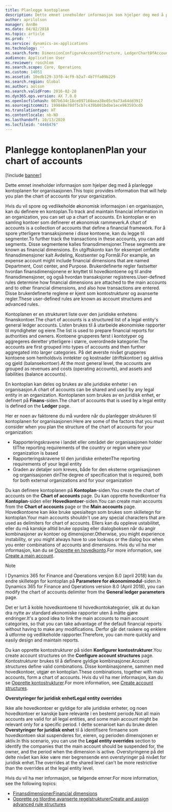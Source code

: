 ```yaml
---
title: Planlegge kontoplanen
description: Dette emnet inneholder informasjon som hjelper deg med å planlegge kontoplanen for organisasjonen.
author: aprilolson
manager: AnnBe
ms.date: 04/02/2018
ms.topic: article
ms.prod: ''
ms.service: dynamics-ax-applications
ms.technology: ''
ms.search.form: DimensionConfigureAccountStructure, LedgerChartOfAccounts
audience: Application User
ms.reviewer: roschlom
ms.search.scope: Core, Operations
ms.custom: 14051
ms.assetid: 10edb129-33f0-4cf9-b2a7-4b7ffa09b229
ms.search.region: Global
ms.author: aolson
ms.search.validFrom: 2016-02-28
ms.dyn365.ops.version: AX 7.0.0
ms.openlocfilehash: 007b634c18ce897160aea38e05c9a73a64dd3917
ms.sourcegitcommit: 199848e78df5cb7c439b001bdbe1ece963593cdb
ms.translationtype: HT
ms.contentlocale: nb-NO
ms.lasthandoff: 10/13/2020
ms.locfileid: "4446476"
---
```

# <a name="plan-your-chart-of-accounts"></a><span data-ttu-id="47847-103">Planlegge kontoplanen</span><span class="sxs-lookup"><span data-stu-id="47847-103">Plan your chart of accounts</span></span>

[!include [banner](../includes/banner.md)]

<span data-ttu-id="47847-104">Dette emnet inneholder informasjon som hjelper deg med å planlegge kontoplanen for organisasjonen.</span><span class="sxs-lookup"><span data-stu-id="47847-104">This topic provides information that will help you plan the chart of accounts for your organization.</span></span>

<span data-ttu-id="47847-105">Hvis du vil spore og vedlikeholde økonomisk informasjon i en organisasjon, kan du definere en kontoplan.</span><span class="sxs-lookup"><span data-stu-id="47847-105">To track and maintain financial information in an organization, you can set up a chart of accounts.</span></span> <span data-ttu-id="47847-106">En kontoplan er en samling kontoer som definerer et økonomisk rammeverk.</span><span class="sxs-lookup"><span data-stu-id="47847-106">A chart of accounts is a collection of accounts that define a financial framework.</span></span> <span data-ttu-id="47847-107">For å spore ytterligere transaksjonene i disse kontoene, kan du legge til segmenter.</span><span class="sxs-lookup"><span data-stu-id="47847-107">To further track the transactions in these accounts, you can add segments.</span></span> <span data-ttu-id="47847-108">Disse segmentene kalles finansdimensjoner.</span><span class="sxs-lookup"><span data-stu-id="47847-108">These segments are known as financial dimensions.</span></span> <span data-ttu-id="47847-109">En utgiftskonto kan for eksempel omfatte finansdimensjoner kalt Avdeling, Kostsenter og Formål.</span><span class="sxs-lookup"><span data-stu-id="47847-109">For example, an expense account might include financial dimensions that are named Department, Cost center, and Purpose.</span></span> <span data-ttu-id="47847-110">Brukerdefinerte regler fastsetter hvordan finansdimensjonene er knyttet til hovedkontoene og til andre finansdimensjoner, og også hvordan transaksjoner registreres.</span><span class="sxs-lookup"><span data-stu-id="47847-110">User-defined rules determine how financial dimensions are attached to the main accounts and to other financial dimensions, and also how transactions are entered.</span></span> <span data-ttu-id="47847-111">Disse brukerdefinerte reglene er kjent som kontostrukturer og avanserte regler.</span><span class="sxs-lookup"><span data-stu-id="47847-111">These user-defined rules are known as account structures and advanced rules.</span></span>

<span data-ttu-id="47847-112">Kontoplanen er en strukturert liste over den juridiske enhetens finanskontoer.</span><span class="sxs-lookup"><span data-stu-id="47847-112">The chart of accounts is a structured list of a legal entity's general ledger accounts.</span></span> <span data-ttu-id="47847-113">Listen brukes til å utarbeide økonomiske rapporter til myndigheter og eiere.</span><span class="sxs-lookup"><span data-stu-id="47847-113">The list is used to prepare financial reports for authorities and owners.</span></span> <span data-ttu-id="47847-114">Kontoene grupperes først i kontotyper og aggregeres deretter ytterligere i større, overordnede kategorier.</span><span class="sxs-lookup"><span data-stu-id="47847-114">The accounts are first grouped into types of accounts and then further aggregated into larger categories.</span></span> <span data-ttu-id="47847-115">På det øverste nivået grupperes kontoene som henholdsvis inntekter og kostnader (driftskontoer) og aktiva og gjeld (balansekontoer).</span><span class="sxs-lookup"><span data-stu-id="47847-115">At the most general level, the accounts are grouped as revenues and costs (operating accounts), and assets and liabilities (balance accounts).</span></span>

<span data-ttu-id="47847-116">En kontoplan kan deles og brukes av alle juridiske enheter i en organisasjon.</span><span class="sxs-lookup"><span data-stu-id="47847-116">A chart of accounts can be shared and used by any legal entity in an organization.</span></span> <span data-ttu-id="47847-117">Kontoplanen som brukes av en juridisk enhet, er definert på **Finans**-siden.</span><span class="sxs-lookup"><span data-stu-id="47847-117">The chart of accounts that is used by a legal entity is defined on the **Ledger** page.</span></span>

<span data-ttu-id="47847-118">Her er noen av faktorene du må vurdere når du planlegger strukturen til kontoplanen for organisasjonen:</span><span class="sxs-lookup"><span data-stu-id="47847-118">Here are some of the factors that you must consider when you plan the structure of the chart of accounts for your organization:</span></span>

- <span data-ttu-id="47847-119">Rapporteringskravene i landet eller området der organisasjonen holder til</span><span class="sxs-lookup"><span data-stu-id="47847-119">The reporting requirements of the country or region where your organization is based</span></span>
- <span data-ttu-id="47847-120">Rapporteringskravene til den juridiske enheten</span><span class="sxs-lookup"><span data-stu-id="47847-120">The reporting requirements of your legal entity</span></span>
- <span data-ttu-id="47847-121">Graden av detaljer som kreves, både for den eksterne organisasjonen og organisasjonen din</span><span class="sxs-lookup"><span data-stu-id="47847-121">The degree of specification that is required, both for both external organizations and for your organization</span></span>

<span data-ttu-id="47847-122">Du kan definere kontoplanen på **Kontoplan**-siden.</span><span class="sxs-lookup"><span data-stu-id="47847-122">You create the chart of accounts on the **Chart of accounts** page.</span></span> <span data-ttu-id="47847-123">Du kan opprette hovedkontoer fra **Kontoplan**-siden eller **Hovedkontoer**-siden.</span><span class="sxs-lookup"><span data-stu-id="47847-123">You can create main accounts from the **Chart of accounts** page or the **Main accounts** page.</span></span> <span data-ttu-id="47847-124">Hovedkontoene kan ikke bruke spesialtegn som brukes som skilletegn for kontoplan.</span><span class="sxs-lookup"><span data-stu-id="47847-124">Your main accounts shouldn't use any special characters that are used as delimiters for chart of accounts.</span></span> <span data-ttu-id="47847-125">Ellers kan du oppleve ustabilitet, eller du må kanskje alltid bruke oppslag eller dialogboksen når du angir kombinasjoner av kontoer og dimensjoner.</span><span class="sxs-lookup"><span data-stu-id="47847-125">Otherwise, you might experience instability, or you might always have to use lookups or the dialog box when you enter combinations of accounts and dimensions.</span></span> <span data-ttu-id="47847-126">Hvis du vil ha mer informasjon, kan du se [Opprette en hovedkonto](tasks/create-main-account.md).</span><span class="sxs-lookup"><span data-stu-id="47847-126">For more information, see [Create a main account](tasks/create-main-account.md).</span></span>

> [!NOTE]
> <span data-ttu-id="47847-127">I Dynamics 365 for Finance and Operations versjon 8.0 (april 2018) kan du endre skilletegn for kontoplan på **Parametere for økonomimodul**-siden.</span><span class="sxs-lookup"><span data-stu-id="47847-127">In Dynamics 365 for Finance and Operations version 8.0 (April 2018), you can modify the chart of accounts delimiter from the **General ledger parameters** page.</span></span>

<span data-ttu-id="47847-128">Det er lurt å koble hovedkontoene til hovedkontokategorier, slik at du kan dra nytte av standard økonomiske rapporter uten å måtte gjøre endringer.</span><span class="sxs-lookup"><span data-stu-id="47847-128">It's a good idea to link the main accounts to main account categories, so that you can take advantage of the default financial reports without having to make any modifications.</span></span> <span data-ttu-id="47847-129">Derfor går det raskere og enklere å utforme og vedlikeholde rapporter.</span><span class="sxs-lookup"><span data-stu-id="47847-129">Therefore, you can more quickly and easily design and maintain reports.</span></span>

<span data-ttu-id="47847-130">Du kan opprette kontostrukturer på siden **Konfigurer kontostrukturer**.</span><span class="sxs-lookup"><span data-stu-id="47847-130">You create account structures on the **Configure account structures** page.</span></span> <span data-ttu-id="47847-131">Kontostrukturer brukes til å definere gyldige kombinasjoner.</span><span class="sxs-lookup"><span data-stu-id="47847-131">Account structures define valid combinations.</span></span> <span data-ttu-id="47847-132">Disse kombinasjonene, sammen med hovedkontoer, utgjør en kontoplan.</span><span class="sxs-lookup"><span data-stu-id="47847-132">These combinations, together with main accounts, form a chart of accounts.</span></span> <span data-ttu-id="47847-133">Hvis du vil ha mer informasjon, kan du se [Opprette kontostrukturer](tasks/create-account-structures.md).</span><span class="sxs-lookup"><span data-stu-id="47847-133">For more information, see [Create account structures](tasks/create-account-structures.md).</span></span>

<span data-ttu-id="47847-134">**Overstyringer for juridisk enhet**</span><span class="sxs-lookup"><span data-stu-id="47847-134">**Legal entity overrides**</span></span>

<span data-ttu-id="47847-135">Ikke alle hovedkontoer er gyldige for alle juridiske enheter, og noen hovedkontoer er kanskje bare relevante i en bestemt periode.</span><span class="sxs-lookup"><span data-stu-id="47847-135">Not all main accounts are valid for all legal entities, and some main account might be relevant only for a specific period.</span></span> <span data-ttu-id="47847-136">I dette scenarioet kan du bruke delen **Overstyringer for juridisk enhet** til å identifisere firmaene som hovedkontoen skal suspenderes for, eieren, og perioden dimensjonen er aktiv.</span><span class="sxs-lookup"><span data-stu-id="47847-136">In this scenario, you can use the **Legal entity overrides** section to identify the companies that the main account should be suspended for, the owner, and the period when the dimension is active.</span></span> <span data-ttu-id="47847-137">Overstyringene på det delte nivået kan ikke være mer begrensende enn overstyringer på nivået for juridisk enhet.</span><span class="sxs-lookup"><span data-stu-id="47847-137">The overrides at the shared level can't be more restrictive than the overrides at the legal entity level.</span></span>

<span data-ttu-id="47847-138">Hvis du vil ha mer informasjon, se følgende emner:</span><span class="sxs-lookup"><span data-stu-id="47847-138">For more information, see the following topics:</span></span>

- [<span data-ttu-id="47847-139">Finansdimensjoner</span><span class="sxs-lookup"><span data-stu-id="47847-139">Financial dimensions</span></span>](financial-dimensions.md)
- [<span data-ttu-id="47847-140">Opprette og tilordne avanserte regelstrukturer</span><span class="sxs-lookup"><span data-stu-id="47847-140">Create and assign advanced rule structures</span></span>](tasks/create-assign-advanced-rule-structures.md)
